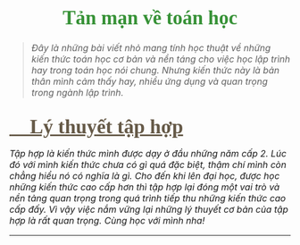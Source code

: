 
<div id="custom">

# Tản mạn về toán học

> *Đây là những bài viết nhỏ mang tính học thuật về những kiến thức toán học cơ bản và nền táng cho việc học lập trình hay trong toán học nói chung. Nhưng kiến thức này là bản thân mình cảm thấy hay, nhiều ứng dụng và quan trọng trong ngành lập trình.*

</div>

<div id="post2">

## [🌱 Lý thuyết tập hợp](./set-theory/)

*Tập hợp là kiến thức mình được dạy ở đầu những năm cấp 2. Lúc đó với mình kiến thức chưa có gì quá đặc biệt, thậm chí mình còn chẳng hiểu nó có nghĩa là gì. Cho đến khi lên đại học, được học những kiến thức cao cấp hơn thì tập hợp lại đóng một vai trò và nền tảng quan trọng trong quá trình tiếp thu những kiến thức cao cấp đấy. Vì vậy việc nắm vững lại những lý thuyết cơ bản của tập hợp là rất quan trọng. Cùng học với mình nha!*

</div>

---

<!-- Page styling -->

<style>
@import url('https://fonts.googleapis.com/css2?family=Charm:wght@400;700&display=swap');

.hero .description {
    font-style: italic;
    color: #483838 !important;
}

.hero h1 {
    color: #379237;
    font-family: 'Charm', cursive;
    font-size: 2.5em;
    text-align: center;
}

#custom h1 {
    color: #379237;
    font-family: 'Charm', cursive;
    font-size: 2.5em;
    text-align: center;
}

#custom h2 {
    color: #379237;
    font-family: 'Charm', cursive;
    font-size: 2em;
    text-align: center;
}

#platform1 h1 {
    color: #4E944F;
    font-family: 'Charm', cursive;
    font-size: 2.5em;
    text-align: center !important;
}

#platform2 h2 {
    color: #665A48;
    font-family: 'Charm', cursive;
    font-size: 2em;
    text-align: left !important;
}

#platform3 h3 {
    color: #AA8B56;
    font-family: 'Charm', cursive;
    font-size: 1.7em;
    text-align: left !important;
}

#post2 a {
    color: #665A48;
    font-family: 'Charm', cursive;
    font-size: 1.7em;
    text-align: left !important;
}

#post2 h2 {
    text-align: left !important;
}

#post3 a {
    color: #665A48;
    font-family: 'Charm', cursive;
    font-size: 1.3em;
    text-align: left !important;
}

#post3 h3 {
    text-align: left !important;
}

p {
    font-size: 1.15em;
}

</style>
